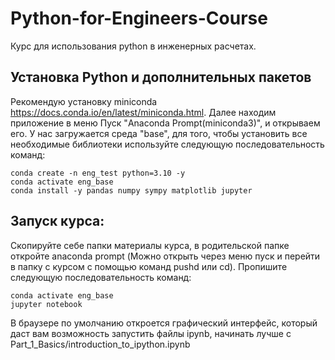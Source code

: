 # Python-for-Engineers-Course
Курс для использования python в инженерных расчетах.
## Установка Python и дополнительных пакетов
Рекомендую установку  miniconda https://docs.conda.io/en/latest/miniconda.html.
Далее находим приложение в меню Пуск "Anaconda Prompt(miniconda3)", и открываем его.
У нас загружается среда "base", для того, чтобы установить все необходимые библиотеки используйте следующую последовательность команд:
```
conda create -n eng_test python=3.10 -y
conda activate eng_base
conda install -y pandas numpy sympy matplotlib jupyter
```
## Запуск курса:
Скопируйте себе папки материалы курса, в родительской папке откройте anaconda prompt (Можно открыть через меню пуск и перейти в папку с курсом с помощью команд pushd или сd).
Пропишите следующую последовательность команд:
```
conda activate eng_base
jupyter notebook
```
В браузере по умолчанию откроется графический интерфейс, который даст вам возможность запустить файлы ipynb, начинать лучше с Part_1_Basics/introduction_to_ipython.ipynb
